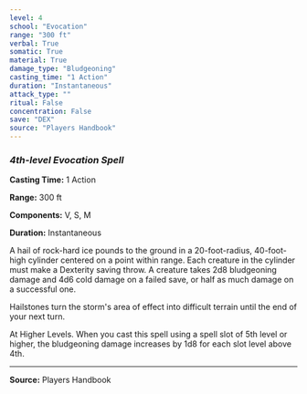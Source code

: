 ```yaml
---
level: 4
school: "Evocation"
range: "300 ft"
verbal: True
somatic: True
material: True
damage_type: "Bludgeoning"
casting_time: "1 Action"
duration: "Instantaneous"
attack_type: ""
ritual: False
concentration: False
save: "DEX"
source: "Players Handbook"
---
```


### *4th-level Evocation Spell*

**Casting Time:** 1 Action

**Range:** 300 ft

**Components:** V, S, M

**Duration:** Instantaneous

A hail of rock-hard ice pounds to the ground in a 20-foot-radius, 40-foot-high cylinder centered on a point within range. Each creature in the cylinder must make a Dexterity saving throw. A creature takes 2d8 bludgeoning damage and 4d6 cold damage on a failed save, or half as much damage on a successful one.
 
 Hailstones turn the storm's area of effect into difficult terrain until the end of your next turn.
 
 At Higher Levels. When you cast this spell using a spell slot of 5th level or higher, the bludgeoning damage increases by 1d8 for each slot level above 4th.

---
**Source:** Players Handbook
